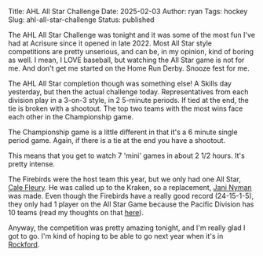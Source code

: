 Title: AHL All Star Challenge
Date: 2025-02-03
Author: ryan
Tags: hockey
Slug: ahl-all-star-challenge
Status: published

The AHL All Star Challenge was tonight and it was some of the most fun I've had at Acrisure since it opened in late 2022. Most All Star style competitions are pretty unserious, and can be, in my opinion, kind of boring as well. I mean, I LOVE baseball, but watching the All Star game is not for me. And don't get me started on the Home Run Derby. Snooze fest for me.

The AHL All Star completion though was something else! A Skills day yesterday, but then the actual challenge today. Representatives from each division play in a 3-on-3 style, in 2 5-minute periods. If tied at the end, the tie is broken with a shootout. The top two teams with the most wins face each other in the Championship game.

The Championship game is a little different in that it's a 6 minute single period game. Again, if there is a tie at the end you have a shootout.

This means that you get to watch 7 'mini' games in about 2 1/2 hours. It's pretty intense.

The Firebirds were the host team this year, but we only had one All Star, [Cale Fleury](https://theahl.com/stats/player/7382/86/cale-fleury). He was called up to the Kraken, so a replacement, [Jani Nyman](https://theahl.com/stats/player/10127/86/jani-nyman) was made. Even though the Firebirds have a really good record (24-15-1-5), they only had 1 player on the All Star Game because the Pacific Division has 10 teams (read my thoughts on that [here](https://www.ryancheley.com/2024/02/24/realign-the-ahl/)).

Anyway, the competition was pretty amazing tonight, and I'm really glad I got to go. I'm kind of hoping to be able to go next year when it's in [Rockford](https://icehogs.com/news/rockford-icehogs-to-host-2026-ahl-all-star-classic).
